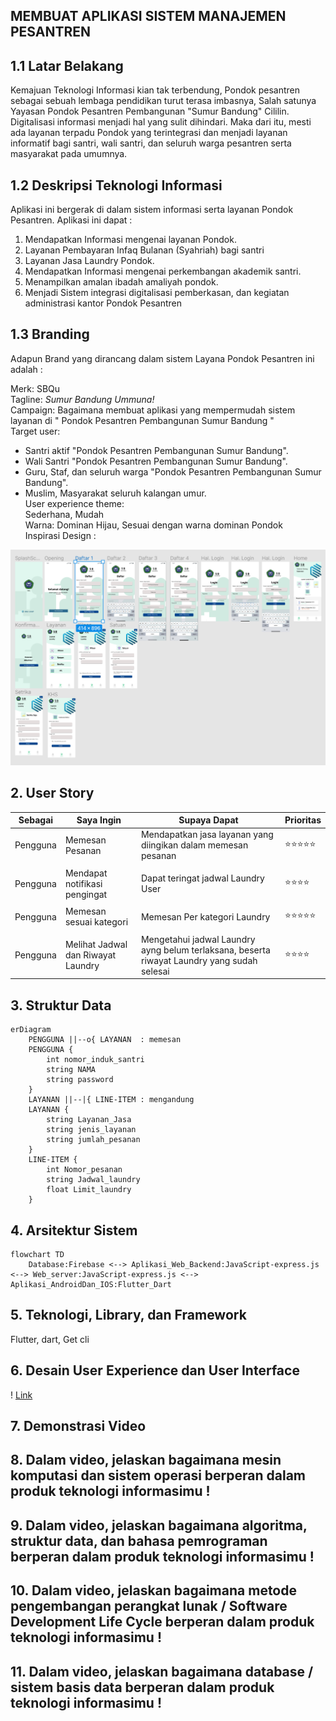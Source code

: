 ## MEMBUAT APLIKASI SISTEM MANAJEMEN PESANTREN <br>
## 1.1 Latar Belakang
Kemajuan Teknologi Informasi kian tak terbendung, Pondok pesantren sebagai sebuah lembaga pendidikan turut terasa imbasnya, Salah satunya Yayasan Pondok Pesantren Pembangunan "Sumur Bandung" Cililin. Digitalisasi informasi menjadi hal yang sulit dihindari. Maka dari itu, mesti ada layanan terpadu Pondok yang terintegrasi dan menjadi layanan informatif bagi santri, wali santri, dan seluruh warga pesantren serta masyarakat pada umumnya. <br>
  
  ## 1.2 Deskripsi Teknologi Informasi
Aplikasi ini bergerak di dalam sistem informasi serta layanan Pondok Pesantren. Aplikasi ini dapat : <br>
1. Mendapatkan Informasi mengenai layanan Pondok. <br>
2. Layanan Pembayaran Infaq Bulanan (Syahriah) bagi santri <br>
3. Layanan Jasa Laundry Pondok.  <br>
4. Mendapatkan Informasi mengenai perkembangan akademik santri.  <br>
5. Menampilkan amalan ibadah amaliyah pondok.  <br>
6. Menjadi Sistem integrasi digitalisasi pemberkasan, dan kegiatan administrasi kantor Pondok Pesantren

  ## 1.3 Branding 
 Adapun Brand yang dirancang dalam sistem Layana Pondok Pesantren ini adalah :  <br>

Merk: SBQu <br>
Tagline: _Sumur Bandung Ummuna!_<br>
Campaign: Bagaimana membuat aplikasi yang mempermudah sistem layanan  di " Pondok Pesantren Pembangunan Sumur Bandung "<br>
Target user:<br>
- Santri aktif "Pondok Pesantren Pembangunan Sumur Bandung".<br>
- Wali Santri "Pondok Pesantren Pembangunan Sumur Bandung". <br>
- Guru, Staf, dan seluruh warga "Pondok Pesantren Pembangunan Sumur Bandung".<br>
- Muslim, Masyarakat seluruh kalangan umur. <br>
User experience theme:<br>
Sederhana,
Mudah<br>
Warna: Dominan Hijau, Sesuai dengan warna dominan Pondok <br>
Inspirasi Design : <br>


![Deskripsi Gambar](design.png)


  ## 2. User Story
  Sebagai | Saya Ingin | Supaya Dapat | Prioritas
---|---|---|---
Pengguna | Memesan Pesanan | Mendapatkan jasa layanan yang diingikan dalam memesan pesanan | ⭐⭐⭐⭐⭐
| | |
Pengguna | Mendapat notifikasi pengingat | Dapat teringat jadwal Laundry User | ⭐⭐⭐⭐
| | |
Pengguna | Memesan sesuai kategori | Memesan Per kategori Laundry | ⭐⭐⭐⭐⭐
| | |
Pengguna | Melihat Jadwal dan Riwayat Laundry | Mengetahui jadwal Laundry ayng belum terlaksana, beserta riwayat Laundry yang sudah selesai | ⭐⭐⭐⭐

## 3. Struktur Data
```mermaid
erDiagram
    PENGGUNA ||--o{ LAYANAN  : memesan
    PENGGUNA {
        int nomor_induk_santri
        string NAMA
        string password
    }
    LAYANAN ||--|{ LINE-ITEM : mengandung
    LAYANAN {
        string Layanan_Jasa
        string jenis_layanan
        string jumlah_pesanan
    }
    LINE-ITEM {
        int Nomor_pesanan
        string Jadwal_laundry
        float Limit_laundry
    }
```
## 4. Arsitektur Sistem
```mermaid
flowchart TD
    Database:Firebase <--> Aplikasi_Web_Backend:JavaScript-express.js <--> Web_server:JavaScript-express.js <--> Aplikasi_AndroidDan_IOS:Flutter_Dart
```
## 5. Teknologi, Library, dan Framework
Flutter, dart, Get cli <br>
## 6. Desain User Experience dan User Interface
! [Link](https://www.figma.com/proto/fyEcP3JXW92TcKZXS8RXFH/SB-Laundry?page-id=0%3A1&type=design&node-id=34-37&t=IFAAdm7krjaNnifP-1&scaling=scale-down&starting-point-node-id=0%3A3&mode=design)

## 7. Demonstrasi Video
## 8. Dalam video, jelaskan bagaimana mesin komputasi dan sistem operasi berperan dalam produk teknologi informasimu !
## 9. Dalam video, jelaskan bagaimana algoritma, struktur data, dan bahasa pemrograman berperan dalam produk teknologi informasimu !
## 10. Dalam video, jelaskan bagaimana metode pengembangan perangkat lunak / Software Development Life Cycle berperan dalam produk teknologi informasimu !
## 11. Dalam video, jelaskan bagaimana database / sistem basis data berperan dalam produk teknologi informasimu !


